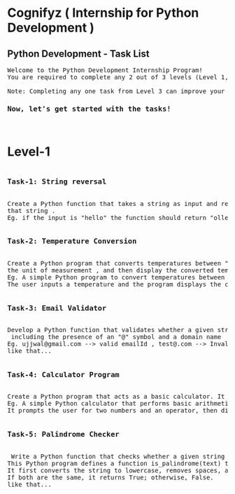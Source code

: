 <h1>Cognifyz ( Internship for Python Development )</h1>
<h2> Python Development - Task List </h2>

<pre>
Welcome to the Python Development Internship Program!
You are required to complete any 2 out of 3 levels (Level 1, 2, or 3). These levels are designed to suit your schedule and make the learning journey engaging and rewarding.

Note: Completing any one task from Level 3 can improve your chances of receiving a stipend.
<h3>Now, let's get started with the tasks!</h3>
</pre>
<h1>Level-1</h1>
<pre><h3>Task-1: String reversal</h3>
Create a Python function that takes a string as input and returns the reverse of
that string .
Eg. if the input is "hello" the function should return "olleh".
</pre>

<pre><h3>Task-2: Temperature Conversion</h3>
Create a Python program that converts temperatures between " Celsius and Fehrenheit ". Prompt the user to enter a temperature value and <br/>the unit of measurement , and then display the converted temperature.
Eg. A simple Python program to convert temperatures between Celsius and Fahrenheit.  
The user inputs a temperature and the program displays the converted value.
</pre>

<pre><h3>Task-3: Email Validator</h3>
Develop a Python function that validates whether a given string is a valid email address. Implement checks for the format, <br/> including the presence of an "@" symbol and a domain name
Eg. ujjwal@gmail.com --> valid emailId , test@.com --> Invalid emailId
like that...
</pre>

<pre><h3>Task-4: Calculator Program</h3>
Create a Python program that acts as a basic calculator. It should prompt the user to enter two numbers and an operator (+, -, *, /, %), and then display the result of the operation.
Eg. A simple Python calculator that performs basic arithmetic operations: addition, subtraction, multiplication, division, and modulus.
It prompts the user for two numbers and an operator, then displays the calculated result.
</pre>

<pre><h3>Task-5: Palindrome Checker</h3>
 Write a Python function that checks whether a given string is a palindrome. A palindrome is a word, phrase, or sequence that reads the same backward as forward (e.g., "madam" or "racecar")
This Python program defines a function is_palindrome(text) that checks if a given string is a palindrome.
It first converts the string to lowercase, removes spaces, and then compares it with its reversed version.
If both are the same, it returns True; otherwise, False.
like that...
</pre>